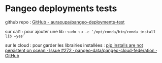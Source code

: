 # Pangeo deployments tests

github repo : [GitHub - auraoupa/pangeo-deployments-test](https://github.com/auraoupa/pangeo-deployments-test)

sur cal1 : pour ajouter une lib : `sudo su -c ‘/opt/conda/bin/conda install lib —yes’`

sur le cloud : pour garder les librairies installées : [pip installs are not persistent on ocean · Issue #272 · pangeo-data/pangeo-cloud-federation · GitHub](https://github.com/pangeo-data/pangeo-cloud-federation/issues/272)



